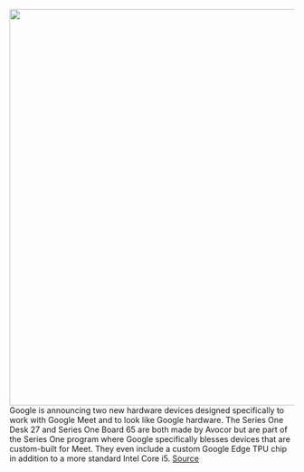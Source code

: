 <img src='https://cdn.vox-cdn.com/thumbor/8fvGGgHi97aEB_nSyxQSaja_q1M=/0x0:8000x4500/1200x800/filters:focal(3360x1610:4640x2890)/cdn.vox-cdn.com/uploads/chorus_image/image/69829110/Series_One_Desk_27_in_booth.0.png' width='700px' /><br/>
Google is announcing two new hardware devices designed specifically to work with Google Meet and to look like Google hardware. The Series One Desk 27 and Series One Board 65 are both made by Avocor but are part of the Series One program where Google specifically blesses devices that are custom-built for Meet. They even include a custom Google Edge TPU chip in addition to a more standard Intel Core i5.
<a href='https://www.theverge.com/2021/9/8/22661653/series-one-desk-27-google-meet-laptop-monitor'> Source <a/>